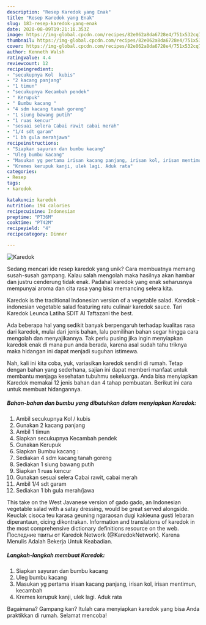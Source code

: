 ```yaml
---
description: "Resep Karedok yang Enak"
title: "Resep Karedok yang Enak"
slug: 183-resep-karedok-yang-enak
date: 2020-08-09T19:21:16.353Z
image: https://img-global.cpcdn.com/recipes/82e062a8da6728e4/751x532cq70/karedok-foto-resep-utama.jpg
thumbnail: https://img-global.cpcdn.com/recipes/82e062a8da6728e4/751x532cq70/karedok-foto-resep-utama.jpg
cover: https://img-global.cpcdn.com/recipes/82e062a8da6728e4/751x532cq70/karedok-foto-resep-utama.jpg
author: Kenneth Walsh
ratingvalue: 4.4
reviewcount: 12
recipeingredient:
- "secukupnya Kol  kubis"
- "2 kacang panjang"
- "1 timun"
- "secukupnya Kecambah pendek"
- " Kerupuk"
- " Bumbu kacang "
- "4 sdm kacang tanah goreng"
- "1 siung bawang putih"
- "1 ruas kencur"
- "sesuai selera Cabai rawit cabai merah"
- "1/4 sdt garam"
- "1 bh gula merahjawa"
recipeinstructions:
- "Siapkan sayuran dan bumbu kacang"
- "Uleg bumbu kacang"
- "Masukan yg pertama irisan kacang panjang, irisan kol, irisan mentimun, kecambah"
- "Kremes kerupuk kanji, ulek lagi. Aduk rata"
categories:
- Resep
tags:
- karedok

katakunci: karedok 
nutrition: 194 calories
recipecuisine: Indonesian
preptime: "PT36M"
cooktime: "PT42M"
recipeyield: "4"
recipecategory: Dinner

---
```



![Karedok](https://img-global.cpcdn.com/recipes/82e062a8da6728e4/751x532cq70/karedok-foto-resep-utama.jpg)

Sedang mencari ide resep karedok yang unik? Cara membuatnya memang susah-susah gampang. Kalau salah mengolah maka hasilnya akan hambar dan justru cenderung tidak enak. Padahal karedok yang enak seharusnya mempunyai aroma dan cita rasa yang bisa memancing selera kita.

Karedok is the traditional Indonesian version of a vegetable salad. Karedok - indonesian vegetable salad featuring ratu culinair karedok sauce. Tari Karedok Leunca Latiha SDIT Al Taftazani the best.

Ada beberapa hal yang sedikit banyak berpengaruh terhadap kualitas rasa dari karedok, mulai dari jenis bahan, lalu pemilihan bahan segar hingga cara mengolah dan menyajikannya. Tak perlu pusing jika ingin menyiapkan karedok enak di mana pun anda berada, karena asal sudah tahu triknya maka hidangan ini dapat menjadi suguhan istimewa.


Nah, kali ini kita coba, yuk, variasikan karedok sendiri di rumah. Tetap dengan bahan yang sederhana, sajian ini dapat memberi manfaat untuk membantu menjaga kesehatan tubuhmu sekeluarga. Anda bisa menyiapkan Karedok memakai 12 jenis bahan dan 4 tahap pembuatan. Berikut ini cara untuk membuat hidangannya.

<!--inarticleads1-->

##### Bahan-bahan dan bumbu yang dibutuhkan dalam menyiapkan Karedok:

1. Ambil secukupnya Kol / kubis
1. Gunakan 2 kacang panjang
1. Ambil 1 timun
1. Siapkan secukupnya Kecambah pendek
1. Gunakan  Kerupuk
1. Siapkan  Bumbu kacang :
1. Sediakan 4 sdm kacang tanah goreng
1. Sediakan 1 siung bawang putih
1. Siapkan 1 ruas kencur
1. Gunakan sesuai selera Cabai rawit, cabai merah
1. Ambil 1/4 sdt garam
1. Sediakan 1 bh gula merah/jawa


This take on the West Javanese version of gado gado, an Indonesian vegetable salad with a satay dressing, would be great served alongside. Keuclak cisoca teu karasa geuning ngaraosan dugi kakieuna gusti lebaran diperantaun, cicing dikontrakan. Information and translations of karedok in the most comprehensive dictionary definitions resource on the web. Последние твиты от Karedok Network (@KaredokNetwork). Karena Menulis Adalah Bekerja Untuk Keabadian. 

<!--inarticleads2-->

##### Langkah-langkah membuat Karedok:

1. Siapkan sayuran dan bumbu kacang
1. Uleg bumbu kacang
1. Masukan yg pertama irisan kacang panjang, irisan kol, irisan mentimun, kecambah
1. Kremes kerupuk kanji, ulek lagi. Aduk rata




Bagaimana? Gampang kan? Itulah cara menyiapkan karedok yang bisa Anda praktikkan di rumah. Selamat mencoba!
